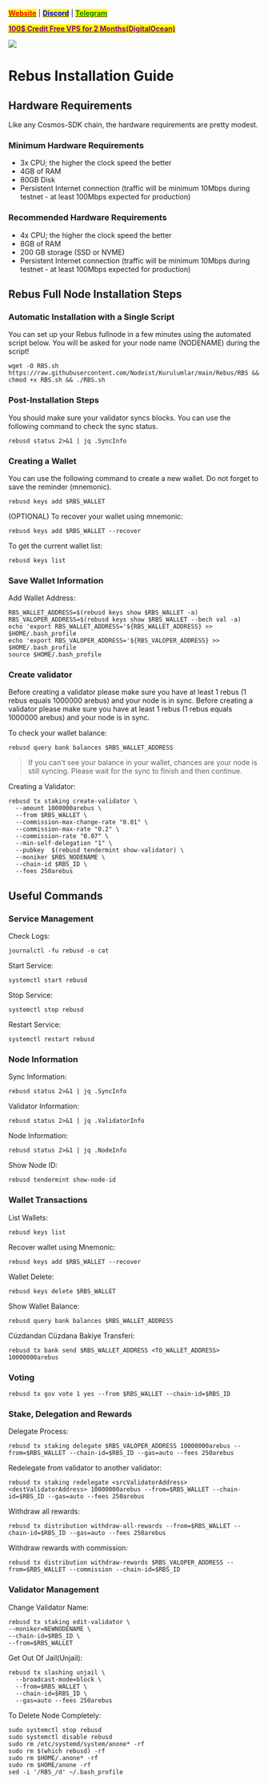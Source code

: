 &#x20;                                                       [<mark style="color:red;">**Website**</mark>](https://nodeist.net/) | [<mark style="color:blue;">**Discord**</mark>](https://discord.gg/ypx7mJ6Zzb) | [<mark style="color:green;">**Telegram**</mark>](https://t.me/noodeist)

&#x20;                                     [<mark style="color:purple;">**100$ Credit Free VPS for 2 Months(DigitalOcean)**</mark>](https://www.digitalocean.com/?refcode=410c988c8b3e&utm_campaign=Referral_Invite&utm_medium=Referral_Program&utm_source=badge)

![](https://i.hizliresim.com/cn8tdch.png)

# Rebus Installation Guide
## Hardware Requirements
Like any Cosmos-SDK chain, the hardware requirements are pretty modest.

### Minimum Hardware Requirements
  - 3x CPU; the higher the clock speed the better
  - 4GB of RAM
  - 80GB Disk
  - Persistent Internet connection (traffic will be minimum 10Mbps during testnet - at least 100Mbps expected for production)

### Recommended Hardware Requirements
  - 4x CPU; the higher the clock speed the better
  - 8GB of RAM
  - 200 GB storage (SSD or NVME)
  - Persistent Internet connection (traffic will be minimum 10Mbps during testnet - at least 100Mbps expected for production)

## Rebus Full Node Installation Steps
### Automatic Installation with a Single Script
You can set up your Rebus fullnode in a few minutes using the automated script below.
You will be asked for your node name (NODENAME) during the script!

```
wget -O RBS.sh https://raw.githubusercontent.com/Nodeist/Kurulumlar/main/Rebus/RBS && chmod +x RBS.sh && ./RBS.sh
```

### Post-Installation Steps

You should make sure your validator syncs blocks.
You can use the following command to check the sync status.
```
rebusd status 2>&1 | jq .SyncInfo
```

### Creating a Wallet
You can use the following command to create a new wallet. Do not forget to save the reminder (mnemonic).
```
rebusd keys add $RBS_WALLET
```

(OPTIONAL) To recover your wallet using mnemonic:
```
rebusd keys add $RBS_WALLET --recover
```

To get the current wallet list:
```
rebusd keys list
```

### Save Wallet Information
Add Wallet Address:
```
RBS_WALLET_ADDRESS=$(rebusd keys show $RBS_WALLET -a)
RBS_VALOPER_ADDRESS=$(rebusd keys show $RBS_WALLET --bech val -a)
echo 'export RBS_WALLET_ADDRESS='${RBS_WALLET_ADDRESS} >> $HOME/.bash_profile
echo 'export RBS_VALOPER_ADDRESS='${RBS_VALOPER_ADDRESS} >> $HOME/.bash_profile
source $HOME/.bash_profile
```


### Create validator
Before creating a validator please make sure you have at least 1 rebus (1 rebus equals 1000000 arebus) and your node is in sync.
Before creating a validator please make sure you have at least 1 rebus (1 rebus equals 1000000 arebus) and your node is in sync.

To check your wallet balance:
```
rebusd query bank balances $RBS_WALLET_ADDRESS
```
> If you can't see your balance in your wallet, chances are your node is still syncing. Please wait for the sync to finish and then continue.

Creating a Validator:
```
rebusd tx staking create-validator \
  --amount 1000000arebus \
  --from $RBS_WALLET \
  --commission-max-change-rate "0.01" \
  --commission-max-rate "0.2" \
  --commission-rate "0.07" \
  --min-self-delegation "1" \
  --pubkey  $(rebusd tendermint show-validator) \
  --moniker $RBS_NODENAME \
  --chain-id $RBS_ID \
  --fees 250arebus
```



## Useful Commands
### Service Management
Check Logs:
```
journalctl -fu rebusd -o cat
```

Start Service:
```
systemctl start rebusd
```

Stop Service:
```
systemctl stop rebusd
```

Restart Service:
```
systemctl restart rebusd
```

### Node Information
Sync Information:
```
rebusd status 2>&1 | jq .SyncInfo
```

Validator Information:
```
rebusd status 2>&1 | jq .ValidatorInfo
```

Node Information:
```
rebusd status 2>&1 | jq .NodeInfo
```

Show Node ID:
```
rebusd tendermint show-node-id
```

### Wallet Transactions
List Wallets:
```
rebusd keys list
```

Recover wallet using Mnemonic:
```
rebusd keys add $RBS_WALLET --recover
```

Wallet Delete:
```
rebusd keys delete $RBS_WALLET
```

Show Wallet Balance:
```
rebusd query bank balances $RBS_WALLET_ADDRESS
```

Cüzdandan Cüzdana Bakiye Transferi:
```
rebusd tx bank send $RBS_WALLET_ADDRESS <TO_WALLET_ADDRESS> 10000000arebus
```

### Voting
```
rebusd tx gov vote 1 yes --from $RBS_WALLET --chain-id=$RBS_ID
```

### Stake, Delegation and Rewards
Delegate Process:
```
rebusd tx staking delegate $RBS_VALOPER_ADDRESS 10000000arebus --from=$RBS_WALLET --chain-id=$RBS_ID --gas=auto --fees 250arebus
```

Redelegate from validator to another validator:
```
rebusd tx staking redelegate <srcValidatorAddress> <destValidatorAddress> 10000000arebus --from=$RBS_WALLET --chain-id=$RBS_ID --gas=auto --fees 250arebus
```

Withdraw all rewards:
```
rebusd tx distribution withdraw-all-rewards --from=$RBS_WALLET --chain-id=$RBS_ID --gas=auto --fees 250arebus
```

Withdraw rewards with commission:
```
rebusd tx distribution withdraw-rewards $RBS_VALOPER_ADDRESS --from=$RBS_WALLET --commission --chain-id=$RBS_ID
```

### Validator Management
Change Validator Name:
```
rebusd tx staking edit-validator \
--moniker=NEWNODENAME \
--chain-id=$RBS_ID \
--from=$RBS_WALLET
```

Get Out Of Jail(Unjail): 
```
rebusd tx slashing unjail \
  --broadcast-mode=block \
  --from=$RBS_WALLET \
  --chain-id=$RBS_ID \
  --gas=auto --fees 250arebus
```

To Delete Node Completely:
```
sudo systemctl stop rebusd
sudo systemctl disable rebusd
sudo rm /etc/systemd/system/anone* -rf
sudo rm $(which rebusd) -rf
sudo rm $HOME/.anone* -rf
sudo rm $HOME/anone -rf
sed -i '/RBS_/d' ~/.bash_profile
```
